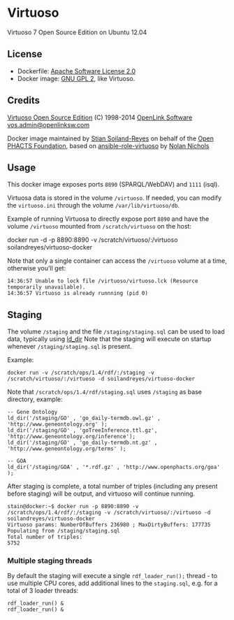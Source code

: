# Virtuoso

Virtuoso 7 Open Source Edition on Ubuntu 12.04


## License

* Dockerfile: [Apache Software License 2.0](LICENSE.md) 
* Docker image: [GNU GPL 2](https://github.com/openlink/virtuoso-opensource/blob/develop/7/LICENSE), like Virtuoso.


## Credits

[Virtuoso Open Source Edition](https://github.com/openlink/virtuoso-opensource) (C) 1998-2014 [OpenLink Software](http://www.openlinksw.com/) <vos.admin@openlinksw.com>

Docker image maintained by [Stian Soiland-Reyes](http://orcid.org/0000-0001-9842-9718) on behalf of the 
[Open PHACTS Foundation](http://www.openphactsfoundation.org/), based on
[ansible-role-virtuoso](https://github.com/nicholsn/ansible-role-virtuoso) by
[Nolan Nichols](http://orcid.org/0000-0003-1099-3328) 


## Usage

This docker image exposes ports `8890` (SPARQL/WebDAV) and `1111` (isql).

Virtuosa data is stored in the volume `/virtuoso`. If needed, you can modify
the `virtuoso.ini` through the volume `/var/lib/virtuoso/db`.

Example of running Virtuosa to directly expose port `8890` and have the volume
`/virtuoso` mounted from `/scratch/virtuoso` on the host:

  docker run -d -p 8890:8890 -v /scratch/virtuoso/:/virtuoso soilandreyes/virtuoso-docker

Note that only a single container can access the `/virtuoso` volume at a time, otherwise you'll get:

	14:36:57 Unable to lock file /virtuoso/virtuoso.lck (Resource temporarily unavailable).
	14:36:57 Virtuoso is already runnning (pid 0)


## Staging

The volume `/staging` and the file `/staging/staging.sql` can be used to load data,
typically using 
[ld\_dir](http://virtuoso.openlinksw.com/dataspace/doc/dav/wiki/Main/VirtBulkRDFLoader)
Note that the staging will execute on startup whenever `/staging/staging.sql` is present.

Example:

    docker run -v /scratch/ops/1.4/rdf/:/staging -v /scratch/virtuoso/:/virtuoso -d soilandreyes/virtuoso-docker

Note that `/scratch/ops/1.4/rdf/staging.sql` uses `/staging` as base directory, example:


	-- Gene Ontology
	ld_dir('/staging/GO' , 'go_daily-termdb.owl.gz' , 'http://www.geneontology.org' );
	ld_dir('/staging/GO' , 'goTreeInference.ttl.gz', 'http://www.geneontology.org/inference');
	ld_dir('/staging/GO' , 'go_daily-termdb.nt.gz' , 'http://www.geneontology.org/terms' );

	-- GOA
	ld_dir('/staging/GOA' , '*.rdf.gz' , 'http://www.openphacts.org/goa' );

After staging is complete, a total number of triples (including any present before staging) will be output, and virtuoso will continue running.

	stain@docker:~$ docker run -p 8890:8890 -v /scratch/ops/1.4/rdf/:/staging -v /scratch/virtuoso/:/virtuoso -d soilandreyes/virtuoso-docker
	Virtuoso params: NumberOfBuffers 236980 ; MaxDirtyBuffers: 177735
	Populating from /staging/staging.sql
	Total number of triples:
	5752



### Multiple staging threads

By default the staging will execute a single `rdf_loader_run();` thread - to use multiple CPU cores, add additional lines to the `staging.sql`, e.g. for a total of 3 loader threads:

	rdf_loader_run() &
	rdf_loader_run() &
	


